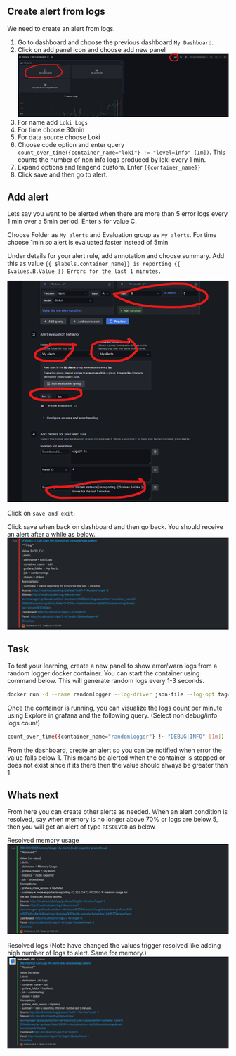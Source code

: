 ## Create alert from logs

We need to create an alert from logs.

1. Go to dashboard and choose the previous dashboard `My Dashboard`. 
2. Click on add panel icon and choose add new panel
![Logs](https://raw.githubusercontent.com/gathecageorge/killercoda/main/grafana-alerting-create-dashboard/images/logs1.png)
3. For name add `Loki Logs`
4. For time choose 30min
5. For data source choose Loki
6. Choose code option and enter query `count_over_time({container_name="loki"} != "level=info" [1m])`. This counts the number of non info logs produced by loki every 1 min.
7. Expand options and lengend custom. Enter `{{container_name}}`
8. Click save and then go to alert.

## Add alert

Lets say you want to be alerted when there are more than 5 error logs every 1 min over a 5min period. Enter `5` for value C.

Choose Folder as `My alerts` and Evaluation group as `My alerts`. For time choose 1min so alert is evaluated faster instead of 5min

Under details for your alert rule, add annotation and choose summary. Add this as value `{{ $labels.container_name}} is reporting {{ $values.B.Value }} Errors for the last 1 minutes.`

![Logs](https://raw.githubusercontent.com/gathecageorge/killercoda/main/grafana-alerting-create-dashboard/images/logs2.png)

Click on `save and exit`.

Click save when back on dashboard and then go back. You should receive an alert after a while as below.
![Logs](https://raw.githubusercontent.com/gathecageorge/killercoda/main/grafana-alerting-create-dashboard/images/logs3.png)

## Task
To test your learning, create a new panel to show error/warn logs from a random logger docker container. You can start the container using command below. This will generate random logs every 1-3 seconds.

```bash
docker run -d --name randomlogger --log-driver json-file --log-opt tag="{{.ImageName}}|{{.Name}}|{{.ImageFullID}}|{{.FullID}}" chentex/random-logger:latest 1000 3000
```

Once the container is running, you can visualize the logs count per minute using Explore in grafana and the following query. (Select non debug/info logs count)
```bash
count_over_time({container_name="randomlogger"} !~ "DEBUG|INFO" [1m])
```

From the dashboard, create an alert so you can be notified when error the value falls below 1. This means be alerted when the container is stopped or does not exist since if its there then the value should always be greater than 1.

## Whats next
From here you can create other alerts as needed.
When an alert condition is resolved, say when memory is no longer above 70% or logs are below 5, then you will get an alert of type `RESOLVED` as below

Resolved memory usage
![Logs](https://raw.githubusercontent.com/gathecageorge/killercoda/main/grafana-alerting-create-dashboard/images/logs4.png)

Resolved logs (Note have changed the values trigger resolved like adding high number of logs to alert. Same for memory.)
![Logs](https://raw.githubusercontent.com/gathecageorge/killercoda/main/grafana-alerting-create-dashboard/images/logs5.png)
